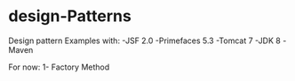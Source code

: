# design-Patterns
Design pattern Examples with:
-JSF 2.0
-Primefaces 5.3
-Tomcat 7 
-JDK 8
-Maven

For now:
1- Factory Method

